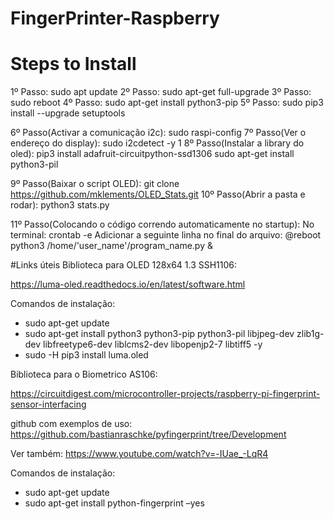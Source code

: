 ﻿# FingerPrinter-Raspberry

<h1>Steps to Install</h1>
1º Passo: sudo apt update
2º Passo: sudo apt-get full-upgrade
3º Passo: sudo reboot
4º Passo: sudo apt-get install python3-pip
5º Passo: sudo pip3 install --upgrade setuptools

6º Passo(Activar a comunicação i2c): sudo raspi-config
7º Passo(Ver o endereço do display): sudo i2cdetect -y 1
8º Passo(Instalar a library do oled): 
pip3 install adafruit-circuitpython-ssd1306
sudo apt-get install python3-pil

9º Passo(Baixar o script OLED):   git clone https://github.com/mklements/OLED_Stats.git
10º Passo(Abrir a pasta e rodar): python3 stats.py

11º Passo(Colocando o código correndo automaticamente no startup):
No terminal: crontab -e
Adicionar a seguinte linha no final do arquivo: 
@reboot python3 /home/'user_name'/program_name.py &



<!-- pip install adafruit-circuitpython-ili9341 -->

#Links úteis
Biblioteca para OLED 128x64 1.3 SSH1106:

https://luma-oled.readthedocs.io/en/latest/software.html

Comandos de instalação:
* sudo apt-get update
* sudo apt-get install python3 python3-pip python3-pil libjpeg-dev zlib1g-dev libfreetype6-dev liblcms2-dev libopenjp2-7 libtiff5 -y
* sudo -H pip3 install luma.oled

Biblioteca para o Biometrico AS106:

https://circuitdigest.com/microcontroller-projects/raspberry-pi-fingerprint-sensor-interfacing

github com  exemplos de uso: https://github.com/bastianraschke/pyfingerprint/tree/Development

Ver também: https://www.youtube.com/watch?v=-IUae_-LqR4

Comandos de instalação:
* sudo apt-get update
* sudo apt-get install python-fingerprint –yes
